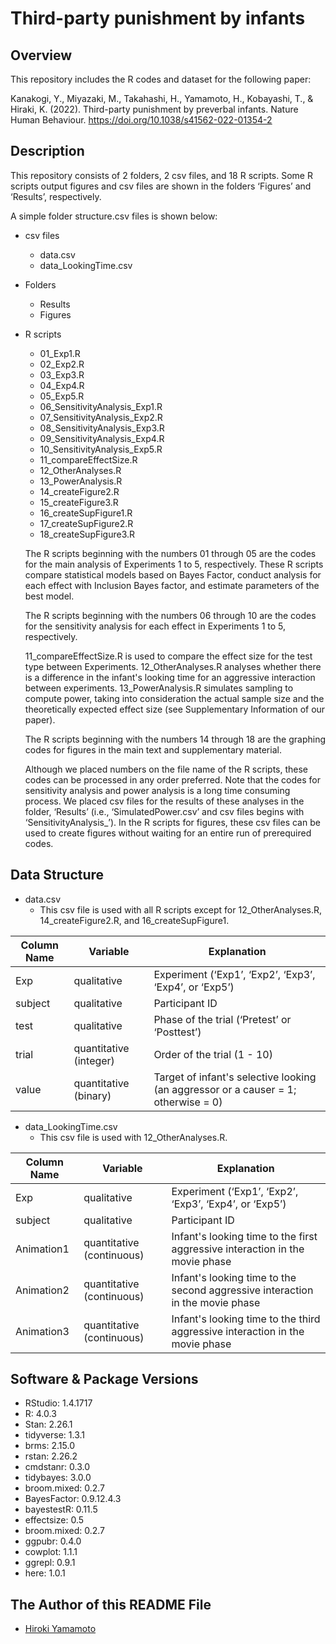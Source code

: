 Third-party punishment by infants
====

## Overview
This repository includes the R codes and dataset for the following paper:

Kanakogi, Y., Miyazaki, M., Takahashi, H., Yamamoto, H., Kobayashi, T., & Hiraki, K. (2022). Third-party punishment by preverbal infants. Nature Human Behaviour. https://doi.org/10.1038/s41562-022-01354-2

## Description
This repository consists of 2 folders, 2 csv files, and 18 R scripts. Some R scripts output figures and csv files are shown in the folders ‘Figures’ and ‘Results’, respectively.

A simple folder structure.csv files is shown below:

- csv files
  - data.csv
  - data_LookingTime.csv
- Folders
  - Results
  - Figures
- R scripts
  - 01_Exp1.R
  - 02_Exp2.R
  - 03_Exp3.R
  - 04_Exp4.R
  - 05_Exp5.R
  - 06_SensitivityAnalysis_Exp1.R
  - 07_SensitivityAnalysis_Exp2.R
  - 08_SensitivityAnalysis_Exp3.R
  - 09_SensitivityAnalysis_Exp4.R
  - 10_SensitivityAnalysis_Exp5.R
  - 11_compareEffectSize.R
  - 12_OtherAnalyses.R
  - 13_PowerAnalysis.R
  - 14_createFigure2.R
  - 15_createFigure3.R
  - 16_createSupFigure1.R
  - 17_createSupFigure2.R
  - 18_createSupFigure3.R

  The R scripts beginning with the numbers 01 through 05 are the codes for the main analysis of Experiments 1 to 5, respectively. These R scripts compare statistical models based on Bayes Factor, conduct analysis for each effect with Inclusion Bayes factor, and estimate parameters of the best model.

  The R scripts beginning with the numbers 06 through 10 are the codes for the sensitivity analysis for each effect in Experiments 1 to 5, respectively.

  11_compareEffectSize.R is used to compare the effect size for the test type between Experiments. 12_OtherAnalyses.R analyses whether there is a difference in the infant's looking time for an aggressive interaction between experiments. 13_PowerAnalysis.R simulates sampling to compute power, taking into consideration the actual sample size and the theoretically expected effect size (see Supplementary Information of our paper).

  The R scripts beginning with the numbers 14 through 18 are the graphing codes for figures in the main text and supplementary material.

  Although we placed numbers on the file name of the R scripts, these codes can be processed in any order preferred. Note that the codes for sensitivity analysis and power analysis is a long time consuming process. We placed csv files for the results of these analyses in the folder, ‘Results’ (i.e., ‘SimulatedPower.csv’ and csv files begins with ‘SensitivityAnalysis_’). In the R scripts for figures, these csv files can be used to create figures without waiting for an entire run of prerequired codes.


## Data Structure
- data.csv
  - This csv file is used with all R scripts except for 12_OtherAnalyses.R, 14_createFigure2.R, and 16_createSupFigure1.

| Column Name     | Variable                | Explanation                                                                        |
| ----            | ----                    |   ----                                                                             |
| Exp             |qualitative              | Experiment (‘Exp1’, ‘Exp2’, ‘Exp3’, ‘Exp4’, or ‘Exp5’)                             |
| subject         |qualitative              | Participant ID                                                                     |
| test            |qualitative              | Phase of the trial (‘Pretest’ or ‘Posttest’)                                       |
| trial           |quantitative (integer)   | Order of the trial (1 - 10)                                                        |
| value           |quantitative (binary)    | Target of infant's selective looking (an aggressor or a causer = 1; otherwise = 0) |



- data_LookingTime.csv
  - This csv file is used with 12_OtherAnalyses.R.

| Column Name     | Variable                | Explanation                                                                   |
| ----            | ----                    |   ----                                                                        |
| Exp             |qualitative              | Experiment (‘Exp1’, ‘Exp2’, ‘Exp3’, ‘Exp4’, or ‘Exp5’)                        |
| subject         |qualitative              | Participant ID                                                                |
| Animation1      |quantitative (continuous)| Infant's looking time to the first aggressive interaction in the movie phase  |
| Animation2      |quantitative (continuous)| Infant's looking time to the second aggressive interaction in the movie phase |
| Animation3      |quantitative (continuous)| Infant's looking time to the third aggressive interaction in the movie phase  |


## Software & Package Versions
- RStudio: 1.4.1717
- R: 4.0.3
- Stan: 2.26.1
- tidyverse: 1.3.1
- brms: 2.15.0
- rstan: 2.26.2
- cmdstanr: 0.3.0
- tidybayes: 3.0.0
- broom.mixed: 0.2.7
- BayesFactor: 0.9.12.4.3
- bayestestR: 0.11.5
- effectsize: 0.5
- broom.mixed: 0.2.7
- ggpubr: 0.4.0
- cowplot: 1.1.1
- ggrepl: 0.9.1
- here: 1.0.1


## The Author of this README File
- [Hiroki Yamamoto](https://github.com/dororo1225)
